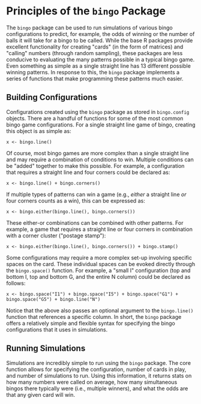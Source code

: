 # Principles of the `bingo` Package

The `bingo` package can be used to run simulations of various bingo configurations to predict, for example, the odds of winning or the number of balls it will take for a bingo to be called. While the base R packages provide excellent functionality for creating "cards" (in the form of matrices) and "calling" numbers (through random sampling), these packages are less conducive to evaluating the many patterns possible in a typical bingo game. Even something as simple as a single straight line has 13 different possible winning patterns. In response to this, the `bingo` package implements a series of functions that make programming these patterns much easier.

## Building Configurations

Configurations created using the `bingo` package as stored in `bingo.config` objects. There are a handful of functions for some of the most common bingo game configurations. For a single straight line game of bingo, creating this object is as simple as:

`x <- bingo.line()`

Of course, most bingo games are more complex than a single straight line and may require a combination of conditions to win. Multiple conditions can be "added" together to make this possible. For example, a configuration that requires a straight line and four corners could be declared as:

`x <- bingo.line() + bingo.corners()`

If multiple types of patterns can win a game (e.g., *either* a straight line *or* four corners counts as a win), this can be expressed as:

`x <- bingo.either(bingo.line(), bingo.corners())`

These either-or combinations can be combined with other patterns. For example, a game that requires a straight line or four corners in combination with a corner cluster ("postage stamp"):

`x <- bingo.either(bingo.line(), bingo.corners()) + bingo.stamp()`

Some configurations may require a more complex set-up involving specific spaces on the card. These individual spaces can be evoked directly through the `bingo.space()` function. For example, a "small I" configuration (top and bottom I, top and bottom G, and the entire N column) could be declared as follows:

`x <- bingo.space("I1") + bingo.space("I5") + bingo.space("G1") + bingo.space("G5") + bingo.line("N")`

Notice that the above also passes an optional argument to the `bingo.line()` function that references a specific column. In short, the `bingo` package offers a relatively simple and flexible syntax for specifying the bingo configurations that it uses in simulations.

## Running Simulations

Simulations are incredibly simple to run using the `bingo` package. The core function allows for specifying the configuration, number of cards in play, and number of simulations to run. Using this information, it returns stats on how many numbers were called on average, how many simultaneous bingos there typically were (i.e., multiple winners), and what the odds are that any given card will win.
